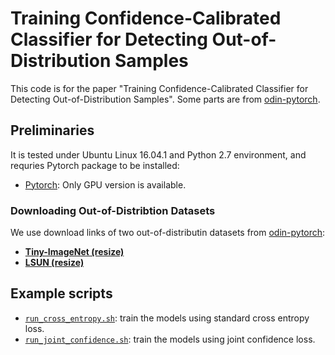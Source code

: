 # Training Confidence-Calibrated Classifier for Detecting Out-of-Distribution Samples

This code is for the paper "Training Confidence-Calibrated Classifier for Detecting Out-of-Distribution Samples". Some parts are from [odin-pytorch](https://github.com/ShiyuLiang/odin-pytorch).  

## Preliminaries

It is tested under Ubuntu Linux 16.04.1 and Python 2.7 environment, and requries Pytorch package to be installed:

* [Pytorch](http://pytorch.org/): Only GPU version is available.

### Downloading  Out-of-Distribtion Datasets
We use download links of two out-of-distributin datasets from [odin-pytorch](https://github.com/ShiyuLiang/odin-pytorch):

* **[Tiny-ImageNet (resize)](https://www.dropbox.com/s/kp3my3412u5k9rl/Imagenet_resize.tar.gz)**
* **[LSUN (resize)](https://www.dropbox.com/s/moqh2wh8696c3yl/LSUN_resize.tar.gz)** 

## Example scripts

* [`run_cross_entropy.sh`](run_CMCL.sh): train the models using standard cross entropy loss.
* [`run_joint_confidence.sh`](run_MCL.sh): train the models using joint confidence loss.
